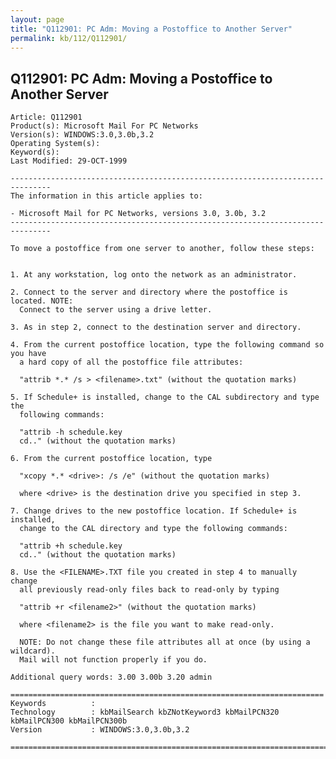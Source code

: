 ```yaml
---
layout: page
title: "Q112901: PC Adm: Moving a Postoffice to Another Server"
permalink: kb/112/Q112901/
---
```


## Q112901: PC Adm: Moving a Postoffice to Another Server

	Article: Q112901
	Product(s): Microsoft Mail For PC Networks
	Version(s): WINDOWS:3.0,3.0b,3.2
	Operating System(s): 
	Keyword(s): 
	Last Modified: 29-OCT-1999
	
	-------------------------------------------------------------------------------
	The information in this article applies to:
	
	- Microsoft Mail for PC Networks, versions 3.0, 3.0b, 3.2 
	-------------------------------------------------------------------------------
	
	To move a postoffice from one server to another, follow these steps:
	
	
	1. At any workstation, log onto the network as an administrator.
	
	2. Connect to the server and directory where the postoffice is located. NOTE:
	  Connect to the server using a drive letter.
	
	3. As in step 2, connect to the destination server and directory.
	
	4. From the current postoffice location, type the following command so you have
	  a hard copy of all the postoffice file attributes:
	
	  "attrib *.* /s > <filename>.txt" (without the quotation marks)
	
	5. If Schedule+ is installed, change to the CAL subdirectory and type the
	  following commands:
	
	  "attrib -h schedule.key
	  cd.." (without the quotation marks)
	
	6. From the current postoffice location, type
	
	  "xcopy *.* <drive>: /s /e" (without the quotation marks)
	
	  where <drive> is the destination drive you specified in step 3.
	
	7. Change drives to the new postoffice location. If Schedule+ is installed,
	  change to the CAL directory and type the following commands:
	
	  "attrib +h schedule.key
	  cd.." (without the quotation marks)
	
	8. Use the <FILENAME>.TXT file you created in step 4 to manually change
	  all previously read-only files back to read-only by typing
	
	  "attrib +r <filename2>" (without the quotation marks)
	
	  where <filename2> is the file you want to make read-only.
	
	  NOTE: Do not change these file attributes all at once (by using a wildcard).
	  Mail will not function properly if you do.
	
	Additional query words: 3.00 3.00b 3.20 admin
	
	======================================================================
	Keywords          :  
	Technology        : kbMailSearch kbZNotKeyword3 kbMailPCN320 kbMailPCN300 kbMailPCN300b
	Version           : WINDOWS:3.0,3.0b,3.2
	
	=============================================================================
	
